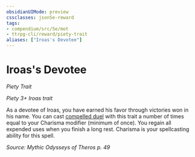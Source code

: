 ```yaml
---
obsidianUIMode: preview
cssclasses: json5e-reward
tags:
- compendium/src/5e/mot
- ttrpg-cli/reward/piety-trait
aliases: ["Iroas's Devotee"]
---
```

# Iroas's Devotee
*Piety Trait*  

*Piety 3+ Iroas trait*

As a devotee of Iroas, you have earned his favor through victories won in his name. You can cast [compelled duel](/3-Mechanics/CLI/spells/compelled-duel.md) with this trait a number of times equal to your Charisma modifier (minimum of once). You regain all expended uses when you finish a long rest. Charisma is your spellcasting ability for this spell.

*Source: Mythic Odysseys of Theros p. 49*